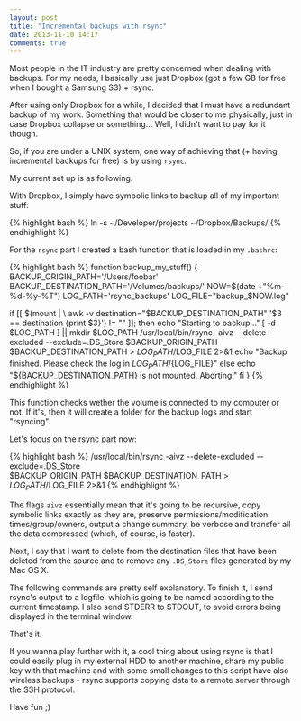 ```yaml
---
layout: post
title: "Incremental backups with rsync"
date: 2013-11-10 14:17
comments: true
---
```


Most people in the IT industry are pretty concerned when dealing with backups. For my needs, I basically use just Dropbox (got a few GB for free when I bought a Samsung S3) + rsync.

After using only Dropbox for a while, I decided that I must have a redundant backup of my work. Something that would be closer to me physically, just in case Dropbox collapse or something... Well, I didn't want to pay for it though.

So, if you are under a UNIX system, one way of achieving that (+ having incremental backups for free) is by using `rsync`.

My current set up is as following.

With Dropbox, I simply have symbolic links to backup all of my important stuff:

{% highlight bash %}
ln -s ~/Developer/projects ~/Dropbox/Backups/
{% endhighlight %}

For the `rsync` part I created a bash function that is loaded in my `.bashrc`:

{% highlight bash %}
function backup_my_stuff() {
  BACKUP_ORIGIN_PATH='/Users/foobar'
  BACKUP_DESTINATION_PATH='/Volumes/backups/'
  NOW=$(date +"%m-%d-%y-%T")
  LOG_PATH='rsync_backups'
  LOG_FILE="backup_$NOW.log"

  if [[ $(mount | \
    awk -v destination="$BACKUP_DESTINATION_PATH" '$3 == destination {print $3}') != "" ]]; then
    echo "Starting to backup..."
    [ -d $LOG_PATH ] || mkdir $LOG_PATH
    /usr/local/bin/rsync -aivz --delete-excluded --exclude=.DS_Store $BACKUP_ORIGIN_PATH \
    $BACKUP_DESTINATION_PATH > $LOG_PATH/$LOG_FILE 2>&1
    echo "Backup finished. Please check the log in ${LOG_PATH}/${LOG_FILE}"
  else
    echo "${BACKUP_DESTINATION_PATH} is not mounted. Aborting."
  fi
}
{% endhighlight %}

This function checks wether the volume is connected to my computer or not. If it's, then it will create a folder for the backup logs and start "rsyncing".

Let's focus on the rsync part now:

{% highlight bash %}
/usr/local/bin/rsync -aivz --delete-excluded --exclude=.DS_Store \
$BACKUP_ORIGIN_PATH $BACKUP_DESTINATION_PATH > $LOG_PATH/$LOG_FILE 2>&1
{% endhighlight %}

The flags `aivz` essentially mean that it's going to be recursive, copy symbolic links exactly as they are, preserve permissions/modification times/group/owners, output a change summary, be verbose and transfer all the data compressed (which, of course, is faster).

Next, I say that I want to delete from the destination files that have been deleted from the source and to remove any `.DS_Store` files generated by my Mac OS X.

The following commands are pretty self explanatory. To finish it, I send rsync's output to a logfile, which is going to be named according to the current timestamp. I also send STDERR to STDOUT, to avoid errors being displayed in the terminal window.

That's it.

If you wanna play further with it, a cool thing about using rsync is that I could easily plug in my external HDD to another machine, share my public key with that machine and with some small changes to this script have also wireless backups - rsync supports copying data to a remote server through the SSH protocol.

Have fun ;)
